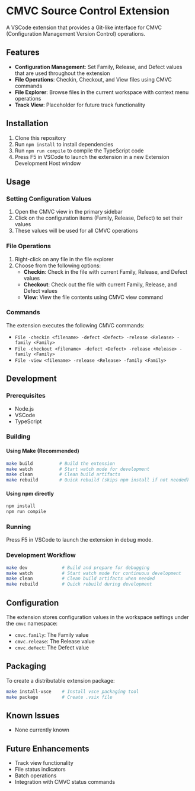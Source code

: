 # CMVC Source Control Extension

A VSCode extension that provides a Git-like interface for CMVC (Configuration Management Version Control) operations.

## Features

- **Configuration Management**: Set Family, Release, and Defect values that are used throughout the extension
- **File Operations**: Checkin, Checkout, and View files using CMVC commands
- **File Explorer**: Browse files in the current workspace with context menu operations
- **Track View**: Placeholder for future track functionality

## Installation

1. Clone this repository
2. Run `npm install` to install dependencies
3. Run `npm run compile` to compile the TypeScript code
4. Press F5 in VSCode to launch the extension in a new Extension Development Host window

## Usage

### Setting Configuration Values

1. Open the CMVC view in the primary sidebar
2. Click on the configuration items (Family, Release, Defect) to set their values
3. These values will be used for all CMVC operations

### File Operations

1. Right-click on any file in the file explorer
2. Choose from the following options:
   - **Checkin**: Check in the file with current Family, Release, and Defect values
   - **Checkout**: Check out the file with current Family, Release, and Defect values
   - **View**: View the file contents using CMVC view command

### Commands

The extension executes the following CMVC commands:

- `File -checkin <filename> -defect <Defect> -release <Release> -family <Family>`
- `File -checkout <filename> -defect <Defect> -release <Release> -family <Family>`
- `File -view <filename> -release <Release> -family <Family>`

## Development

### Prerequisites

- Node.js
- VSCode
- TypeScript

### Building

#### Using Make (Recommended)
```bash
make build          # Build the extension
make watch          # Start watch mode for development
make clean          # Clean build artifacts
make rebuild        # Quick rebuild (skips npm install if not needed)
```

#### Using npm directly
```bash
npm install
npm run compile
```

### Running

Press F5 in VSCode to launch the extension in debug mode.

### Development Workflow

```bash
make dev             # Build and prepare for debugging
make watch           # Start watch mode for continuous development
make clean           # Clean build artifacts when needed
make rebuild         # Quick rebuild during development
```

## Configuration

The extension stores configuration values in the workspace settings under the `cmvc` namespace:

- `cmvc.family`: The Family value
- `cmvc.release`: The Release value  
- `cmvc.defect`: The Defect value

## Packaging

To create a distributable extension package:

```bash
make install-vsce    # Install vsce packaging tool
make package         # Create .vsix file
```

## Known Issues

- None currently known

## Future Enhancements

- Track view functionality
- File status indicators
- Batch operations
- Integration with CMVC status commands 